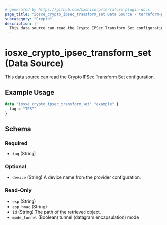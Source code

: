 ```yaml
---
# generated by https://github.com/hashicorp/terraform-plugin-docs
page_title: "iosxe_crypto_ipsec_transform_set Data Source - terraform-provider-iosxe"
subcategory: "Crypto"
description: |-
  This data source can read the Crypto IPSec Transform Set configuration.
---
```


# iosxe_crypto_ipsec_transform_set (Data Source)

This data source can read the Crypto IPSec Transform Set configuration.

## Example Usage

```terraform
data "iosxe_crypto_ipsec_transform_set" "example" {
  tag = "TEST"
}
```

<!-- schema generated by tfplugindocs -->
## Schema

### Required

- `tag` (String)

### Optional

- `device` (String) A device name from the provider configuration.

### Read-Only

- `esp` (String)
- `esp_hmac` (String)
- `id` (String) The path of the retrieved object.
- `mode_tunnel` (Boolean) tunnel (datagram encapsulation) mode
